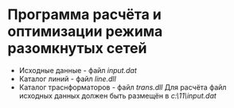 # Программа расчёта и оптимизации режима разомкнутых сетей
- Исходные данные - файл *input.dat*
- Каталог линий - файл *line.dll*
- Каталог траснформаторов - файл *trans.dll*
Для расчёта файл исходных данных должен быть размещён в *c:\\11\\input.dat*
